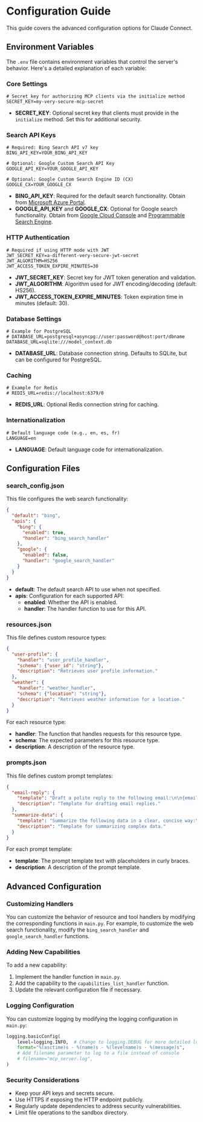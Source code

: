 # Configuration Guide

This guide covers the advanced configuration options for Claude Connect.

## Environment Variables

The `.env` file contains environment variables that control the server's behavior. Here's a detailed explanation of each variable:

### Core Settings

```
# Secret key for authorizing MCP clients via the initialize method
SECRET_KEY=my-very-secure-mcp-secret
```

- **SECRET_KEY**: Optional secret key that clients must provide in the `initialize` method. Set this for additional security.

### Search API Keys

```
# Required: Bing Search API v7 key
BING_API_KEY=YOUR_BING_API_KEY

# Optional: Google Custom Search API Key
GOOGLE_API_KEY=YOUR_GOOGLE_API_KEY

# Optional: Google Custom Search Engine ID (CX)
GOOGLE_CX=YOUR_GOOGLE_CX
```

- **BING_API_KEY**: Required for the default search functionality. Obtain from [Microsoft Azure Portal](https://portal.azure.com/#create/microsoft.bingsearch).
- **GOOGLE_API_KEY** and **GOOGLE_CX**: Optional for Google search functionality. Obtain from [Google Cloud Console](https://console.cloud.google.com/apis/library/customsearch.googleapis.com) and [Programmable Search Engine](https://programmablesearchengine.google.com/).

### HTTP Authentication

```
# Required if using HTTP mode with JWT
JWT_SECRET_KEY=a-different-very-secure-jwt-secret
JWT_ALGORITHM=HS256
JWT_ACCESS_TOKEN_EXPIRE_MINUTES=30
```

- **JWT_SECRET_KEY**: Secret key for JWT token generation and validation.
- **JWT_ALGORITHM**: Algorithm used for JWT encoding/decoding (default: HS256).
- **JWT_ACCESS_TOKEN_EXPIRE_MINUTES**: Token expiration time in minutes (default: 30).

### Database Settings

```
# Example for PostgreSQL
# DATABASE_URL=postgresql+asyncpg://user:password@host:port/dbname
DATABASE_URL=sqlite:///model_context.db
```

- **DATABASE_URL**: Database connection string. Defaults to SQLite, but can be configured for PostgreSQL.

### Caching

```
# Example for Redis
# REDIS_URL=redis://localhost:6379/0
```

- **REDIS_URL**: Optional Redis connection string for caching.

### Internationalization

```
# Default language code (e.g., en, es, fr)
LANGUAGE=en
```

- **LANGUAGE**: Default language code for internationalization.

## Configuration Files

### search_config.json

This file configures the web search functionality:

```json
{
  "default": "bing",
  "apis": {
    "bing": {
      "enabled": true,
      "handler": "bing_search_handler"
    },
    "google": {
      "enabled": false,
      "handler": "google_search_handler"
    }
  }
}
```

- **default**: The default search API to use when not specified.
- **apis**: Configuration for each supported API:
  - **enabled**: Whether the API is enabled.
  - **handler**: The handler function to use for this API.

### resources.json

This file defines custom resource types:

```json
{
  "user-profile": {
    "handler": "user_profile_handler",
    "schema": {"user_id": "string"},
    "description": "Retrieves user profile information."
  },
  "weather": {
    "handler": "weather_handler",
    "schema": {"location": "string"},
    "description": "Retrieves weather information for a location."
  }
}
```

For each resource type:
- **handler**: The function that handles requests for this resource type.
- **schema**: The expected parameters for this resource type.
- **description**: A description of the resource type.

### prompts.json

This file defines custom prompt templates:

```json
{
  "email-reply": {
    "template": "Draft a polite reply to the following email:\n\n{email_content}",
    "description": "Template for drafting email replies."
  },
  "summarize-data": {
    "template": "Summarize the following data in a clear, concise way:\n\n{data}",
    "description": "Template for summarizing complex data."
  }
}
```

For each prompt template:
- **template**: The prompt template text with placeholders in curly braces.
- **description**: A description of the prompt template.

## Advanced Configuration

### Customizing Handlers

You can customize the behavior of resource and tool handlers by modifying the corresponding functions in `main.py`. For example, to customize the web search functionality, modify the `bing_search_handler` and `google_search_handler` functions.

### Adding New Capabilities

To add a new capability:

1. Implement the handler function in `main.py`.
2. Add the capability to the `capabilities_list_handler` function.
3. Update the relevant configuration file if necessary.

### Logging Configuration

You can customize logging by modifying the logging configuration in `main.py`:

```python
logging.basicConfig(
    level=logging.INFO,  # Change to logging.DEBUG for more detailed logs
    format="%(asctime)s - %(name)s - %(levelname)s - %(message)s",
    # Add filename parameter to log to a file instead of console
    # filename="mcp_server.log",
)
```

### Security Considerations

- Keep your API keys and secrets secure.
- Use HTTPS if exposing the HTTP endpoint publicly.
- Regularly update dependencies to address security vulnerabilities.
- Limit file operations to the sandbox directory.
